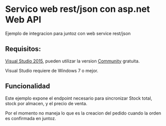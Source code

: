 # Servico web rest/json con asp.net Web API
Ejemplo de integracion para juntoz con web service rest/json

## Requisitos:
[Visual Studio 2015](https://www.visualstudio.com/vs/), pueden utilizar la version [Community](https://go.microsoft.com/fwlink/?LinkId=691978&clcid=0x409) gratuita.

Visual Studio requiere de Windows 7 o mejor.

## Funcionalidad
Este ejemplo expone el endpoint necesario para sincronizar Stock total, stock por almacen, y el precio de venta.

Por el momento no maneja lo que es la creacion del pedido cuando la orden es confirmada en juntoz.


